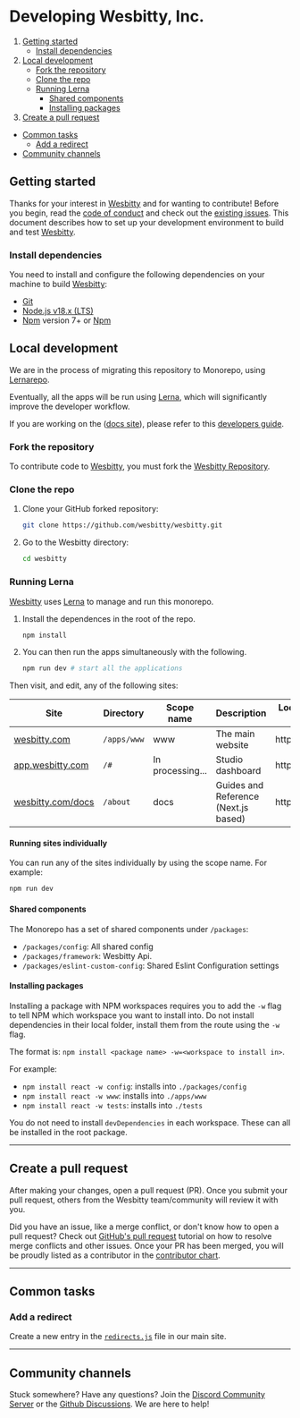 # Developing Wesbitty, Inc.

1. [Getting started](#getting-started)
   - [Install dependencies](#install-dependencies)
2. [Local development](#local-development)
   - [Fork the repository](#fork-the-repository)
   - [Clone the repo](#clone-the-repo)
   - [Running Lerna](#running-lerna)
     - [Shared components](#shared-components)
     - [Installing packages](#installing-packages)
3. [Create a pull request](#create-a-pull-request)

- [Common tasks](#common-tasks)
  - [Add a redirect](#add-a-redirect)
- [Community channels](#community-channels)

## Getting started

Thanks for your interest in [Wesbitty](https://wesbitty.com) and for wanting to contribute! Before you begin, read the
[code of conduct](https://github.com/wesbitty/.github/blob/master/CODE_OF_CONDUCT.md) and check out the
[existing issues](https://github.com/wesbitty/wesbitty/issues).
This document describes how to set up your development environment to build and test [Wesbitty](https://wesbitty.com).

### Install dependencies

You need to install and configure the following dependencies on your machine to build [Wesbitty](https://wesbitty.com):

- [Git](http://git-scm.com/)
- [Node.js v18.x (LTS)](http://nodejs.org)
- [Npm](https://www.npmjs.com/) version 7+ or [Npm](https://npmjs.org/)

## Local development

We are in the process of migrating this repository to Monorepo, using [Lernarepo](https://lerna.org/docs).

Eventually, all the apps will be run using [Lerna](https://lerna.js), which will significantly improve the developer workflow.

If you are working on the ([docs site](https://wesbitty.com/docs)), please refer to this [developers guide](https://github.com/wesbitty/wesbitty/tree/master/apps/reference/DEVELOPERS.md).

### Fork the repository

To contribute code to [Wesbitty](https://wesbitty.com), you must fork the [Wesbitty Repository](https://github.com/wesbitty/wesbitty).

### Clone the repo

1. Clone your GitHub forked repository:

   ```sh
   git clone https://github.com/wesbitty/wesbitty.git
   ```

1. Go to the Wesbitty directory:
   ```sh
   cd wesbitty
   ```

### Running Lerna

[Wesbitty](https://wesbitty.com) uses [Lerna](https://lerna.js.org) to manage and run this monorepo.

1. Install the dependences in the root of the repo.

   ```sh
   npm install
   ```

2. You can then run the apps simultaneously with the following.
   ```sh
   npm run dev # start all the applications
   ```

Then visit, and edit, any of the following sites:

| Site                                           | Directory   | Scope name       | Description                          | Local development server |
| ---------------------------------------------- | ----------- | ---------------- | ------------------------------------ | ------------------------ |
| [wesbitty.com](https://wesbitty.com)           | `/apps/www` | www              | The main website                     | http://localhost:8080    |
| [app.wesbitty.com](https://app.wesbitty.com)   | `/#`        | In processing... | Studio dashboard                     | http://localhost:3000    |
| [wesbitty.com/docs](https://wesbitty.com/docs) | `/about`    | docs             | Guides and Reference (Next.js based) | http://localhost:4000    |

#### Running sites individually

You can run any of the sites individually by using the scope name. For example:

```sh
npm run dev
```

#### Shared components

The Monorepo has a set of shared components under `/packages`:

- `/packages/config`: All shared config
- `/packages/framework`: Wesbitty Api.
- `/packages/eslint-custom-config`: Shared Eslint Configuration settings

#### Installing packages

Installing a package with NPM workspaces requires you to add the `-w` flag to tell NPM which workspace you want to install into. Do not install dependencies in their local folder, install them from the route using the `-w` flag.

The format is: `npm install <package name> -w=<workspace to install in>`.

For example:

- `npm install react -w config`: installs into `./packages/config`
- `npm install react -w www`: installs into `./apps/www`
- `npm install react -w tests`: installs into `./tests`

You do not need to install `devDependencies` in each workspace. These can all be installed in the root package.

---

## Create a pull request

After making your changes, open a pull request (PR). Once you submit your pull request, others from the Wesbitty team/community will review it with you.

Did you have an issue, like a merge conflict, or don't know how to open a pull request? Check out [GitHub's pull request](https://docs.github.com/en/pull-requests/collaborating-with-pull-requests) tutorial on how to resolve merge conflicts and other issues. Once your PR has been merged, you will be proudly listed as a contributor in the [contributor chart](https://github.com/wesbitty/wesbitty/graphs/contributors).

---

## Common tasks

### Add a redirect

Create a new entry in the [`redirects.js`](https://github.com/wesbitty/wesbitty/blob/master/apps/www/lib/redirects.js) file in our main site.

---

## Community channels

Stuck somewhere? Have any questions? Join the [Discord Community Server](https://discord.wesbitty.com/) or the [Github Discussions](https://github.com/wesbitty/wesbitty/discussions). We are here to help!
